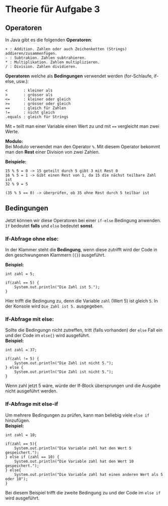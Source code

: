 # Theorie für Aufgabe 3
## Operatoren
In Java gibt es die folgenden **Operatoren**: 
```
+ : Addition. Zahlen oder auch Zeichenketten (Strings) addieren/zusammenfügen.
- : Subtrakion. Zahlen subtrahieren.
* : Multiplikation. Zahlen multiplizieren.
/ : Division. Zahlen dividieren.
```
**Operatoren** welche als **Bedingungen** verwendet werden (for-Schlaufe, if-else, usw.):

```
<       : kleiner als
>       : grösser als
<=      : kleiner oder gleich
>=      : grösser oder gleich
==      : gleich für Zahlen
!=      : nicht gleich
.equals : gleich für Strings
```

Mit `=` teilt man einer Variable einen Wert zu und mit `==` vergleicht man zwei Werte.

**Modulo:**  
Bei Modulo verwendet man den Operator `%`. Mit diesem Operator bekommt man den **Rest** einer
Division von zwei Zahlen.  

**Beispiele:**
```
15 % 5 = 0 -> 15 geteilt durch 5 gibt 3 mit Rest 0
16 % 5 = 1 -> Gibt einen Rest von 1, da 15 die nächst teilbare Zahl ist
32 % 9 = 5

(35 % 5 == 0) -> überprüfen, ob 35 ohne Rest durch 5 teilbar ist
```

## Bedingungen
Jetzt können wir diese Operatoren bei einer `if-else` Bedingung anwenden.  
`If` bedeutet **falls** und `else` bedeutet **sonst**.

### If-Abfrage ohne else:  
In der Klammer steht die **Bedingung**, wenn diese zutrifft wird der Code in den geschwungenen Klammern (`{}`) ausgeführt.  

**Beispiel:** 
```
int zahl = 5;

if(zahl == 5) {
    System.out.println("Die Zahl ist 5.");
} 
```
Hier trifft die Bedingung zu, denn die Variable `zahl` (Wert 5) ist gleich `5`. In der Konsole wird `Die Zahl ist 5.` ausgegeben.


### If-Abfrage mit else:
Sollte die Bedingungn nicht zutreffen, tritt (falls vorhanden) der `else` Fall ein und der Code im `else{}` wird ausgeführt.  
**Beispiel:**
```
int zahl = 37;

if(zahl != 5) {
    System.out.println("Die Zahl ist nicht 5.");
} else {
    System.out.println("Die Zahl ist nicht 5.");
}
```
Wenn zahl jetzt 5 wäre, würde der If-Block übersprungen und die Ausgabe nicht ausgeführt werden.

### If-Abfrage mit else-if

Um mehrere Bedingungen zu prüfen, kann man beliebig viele `else if` hinzufügen.  
**Beispiel:**
```
int zahl = 10;  

if(zahl == 5){
    System.out.println("Die Variable zahl hat den Wert 5 gespeichert.");
} else if (zahl == 10) {
    System.out.println("Die Variable zahl hat den Wert 10 gespeichert.");
} else{
    System.out.println("Die Variable zahl hat einen anderen Wert als 5 oder 10");
}
```

Bei diesem Beispiel trifft die zweite Bedingung zu und der Code im `else if` wird ausgeführt. 
